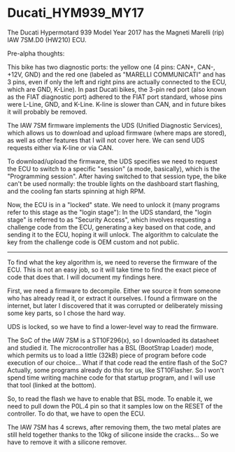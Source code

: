 # Ducati_HYM939_MY17
The Ducati Hypermotard 939 Model Year 2017 has the Magneti Marelli (rip) IAW 7SM.D0 (HW210) ECU.

Pre-alpha thoughts:

This bike has two diagnostic ports: the yellow one (4 pins: CAN+, CAN-, +12V, GND) and the red one (labeled as "MARELLI COMMUNICATI" and has 3 pins, even if only the left and right pins are actually connected to the ECU, which are GND, K-Line).
In past Ducati bikes, the 3-pin red port (also known as the FIAT diagnostic port) adhered to the FIAT port standard, whose pins were L-Line, GND, and K-Line. K-line is slower than CAN, and in future bikes it will probably be removed.

The IAW 7SM firmware implements the UDS (Unified Diagnostic Services), which allows us to download and upload firmware (where maps are stored), as well as other features that I will not cover here. We can send UDS requests either via K-line or via CAN.

To download/upload the firmware, the UDS specifies we need to request the ECU to switch to a specific "session" (a mode, basically), which is the "Programming session".
After having switched to that session type, the bike can't be used normally: the trouble lights on the dashboard start flashing, and the cooling fan starts spinning at high RPM.

Now, the ECU is in a "locked" state. We need to unlock it (many programs refer to this stage as the "login stage"):
In the UDS standard, the "login stage" is referred to as "Security Access", which involves requesting a challenge code from the ECU, generating a key based on that code, and sending it to the ECU, hoping it will unlock.
The algorithm to calculate the key from the challenge code is OEM custom and not public.

---- 

To find what the key algorithm is, we need to reverse the firmware of the ECU. This is not an easy job, so it will take time to find the exact piece of code that does that. I will document my findings here.

First, we need a firmware to decompile. Either we source it from someone who has already read it, or extract it ourselves.
I found a firmware on the internet, but later I discovered that it was corrupted or deliberately missing some key parts, so I chose the hard way.

UDS is locked, so we have to find a lower-level way to read the firmware.

The SoC of the IAW 7SM is a ST10F296(x), so I downloaded its datasheet and studied it. The microcontroller has a BSL (BootStrap Loader) mode, which permits us to load a little (32kB) piece of program before code execution of our choice... What if that code read the entire flash of the SoC? Actually, some programs already do this for us, like ST10Flasher. So I won't spend time writing machine code for that startup program, and I will use that tool (linked at the bottom).

So, to read the flash we have to enable that BSL mode. To enable it, we need to pull down the P0L.4 pin so that it samples low on the RESET of the controller.
To do that, we have to open the ECU.

The IAW 7SM has 4 screws, after removing them, the two metal plates are still held together thanks to the 10kg of silicone inside the cracks... So we have to remove it with a silicone remover.
